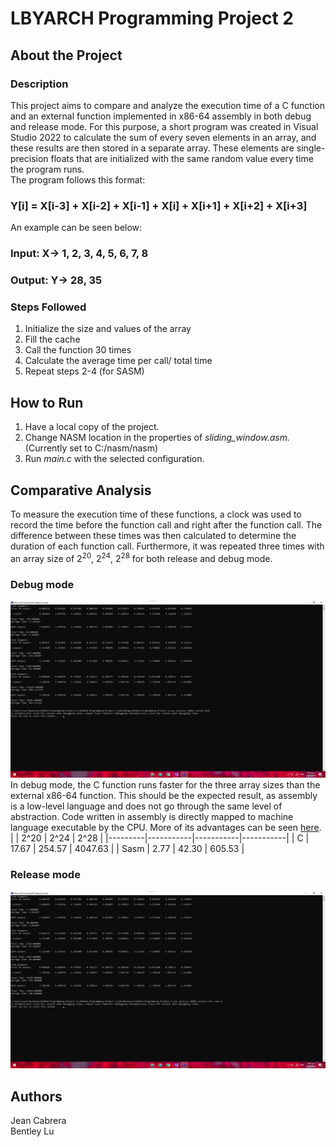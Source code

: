 # LBYARCH Programming Project 2
## About the Project
### Description
This project aims to compare and analyze the execution time of a C function and an external function implemented in x86-64 assembly in both debug and release mode. For this purpose, a short program was created in Visual Studio 2022 to calculate the sum of every seven elements in an array, and these results are then stored in a separate array. These elements are single-precision floats that are initialized with the same random value every time the program runs.  
The program follows this format:  
### Y[i] = X[i-3] + X[i-2] + X[i-1] + X[i] + X[i+1] + X[i+2] + X[i+3]

An example can be seen below:  
### Input: X-> 1, 2, 3, 4, 5, 6, 7, 8
### Output: Y-> 28, 35

### Steps Followed
1. Initialize the size and values of the array
2. Fill the cache
3. Call the function 30 times
4. Calculate the average time per call/ total time
5. Repeat steps 2-4 (for SASM)

## How to Run
1. Have a local copy of the project.
2. Change NASM location in the properties of *sliding_window.asm.* (Currently set to C:/nasm/nasm)
3. Run *main.c* with the selected configuration.

## Comparative Analysis
To measure the execution time of these functions, a clock was used to record the time before the function call and right after the function call. The difference between these times was then calculated to determine the duration of each function call. Furthermore, it was repeated three times with an array size of 2<sup>20</sup>, 2<sup>24</sup>, 2<sup>28</sup> for both release and debug mode.

### Debug mode 
![Results for Debug Mode](Results/Debug.png)  
In debug mode, the C function runs faster for the three array sizes than the external x86-64 function. This should be the expected result, as assembly is a low-level language and does not go through the same level of abstraction. Code written in assembly is directly mapped to machine language executable by the CPU. More of its advantages can be seen [here](https://www.spiceworks.com/tech/tech-general/articles/what-is-assembly-language/).
|         | 2^20      | 2^24      | 2^28      |
|---------|-----------|-----------|-----------|
| C       | 17.67     | 254.57    | 4047.63   |
| Sasm    | 2.77      | 42.30     | 605.53    |

### Release mode
![Results for Release Mode](Results/Release.png)

## Authors
Jean Cabrera  
Bentley Lu
